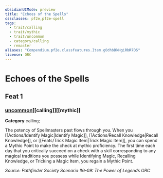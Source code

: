 ```yaml
---
obsidianUIMode: preview
title: "Echoes of the Spells"
cssclasses: pf2e,pf2e-spell
tags:
  - trait/calling
  - trait/mythic
  - trait/uncommon
  - category/calling
  - remaster
aliases: "Compendium.pf2e.classfeatures.Item.gOdhbDkHgiRbR7DS"
license: ORC
---
```

# Echoes of the Spells
## Feat 1
### [uncommon](uncommon "Uncommon Rarity Trait")[[calling]][[mythic]]

**Category** calling; 




The potency of Spellmasters past flows through you. When you [[Actions/Identify Magic|Identify Magic]], [[Actions/Recall Knowledge|Recall Knowledge]], or [[Feats/Trick Magic Item|Trick Magic Item]], you can spend a Mythic Point to make the check at mythic proficiency. The first time each day that you critically succeed on a check with a skill corresponding to any magical traditions you possess while Identifying Magic, Recalling Knowledge, or Tricking a Magic Item, you regain a Mythic Point.

*Source: Pathfinder Society Scenario #6-09: The Power of Legends*
*ORC*